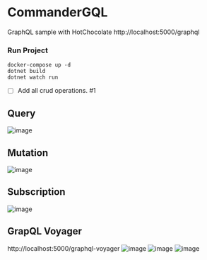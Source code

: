 # CommanderGQL
GraphQL sample with HotChocolate
http://localhost:5000/graphql

### Run Project 
```
docker-compose up -d 
dotnet build 
dotnet watch run 
```


- [ ] Add all crud operations. #1
 

## Query 
![image](https://user-images.githubusercontent.com/27923376/164972715-a4327a9a-9e32-4d0c-944f-39b5969800da.png)

## Mutation 
![image](https://user-images.githubusercontent.com/27923376/164972650-dab32696-be1c-4a37-8a27-46e2793daf29.png)

## Subscription 
![image](https://user-images.githubusercontent.com/27923376/164972668-c0596982-733d-4ab1-ad59-abbc5ad800a9.png)

## GrapQL Voyager 
http://localhost:5000/graphql-voyager
![image](https://user-images.githubusercontent.com/27923376/164972743-c9f950b4-96c8-44b3-9055-73ec24a9240b.png)
![image](https://user-images.githubusercontent.com/27923376/164972723-2f798615-2d90-4f70-b0dc-bfd6b0d44bab.png)
![image](https://user-images.githubusercontent.com/27923376/164972734-3605b1a1-4401-4621-b36f-ba8291d8129b.png)




